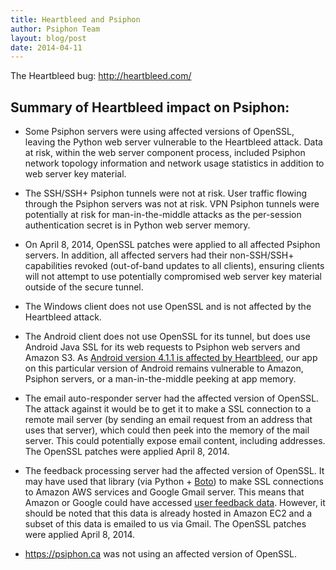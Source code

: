 ```yaml
---
title: Heartbleed and Psiphon
author: Psiphon Team
layout: blog/post
date: 2014-04-11
---
```


The Heartbleed bug: http://heartbleed.com/

## Summary of Heartbleed impact on Psiphon:

* Some Psiphon servers were using affected versions of OpenSSL, leaving the Python web server vulnerable to the Heartbleed attack. Data at risk, within the web server component process, included Psiphon network topology information and network usage statistics in addition to web server key material.

* The SSH/SSH+ Psiphon tunnels were not at risk. User traffic flowing through the Psiphon servers was not at risk. VPN Psiphon tunnels were potentially at risk for man-in-the-middle attacks as the per-session authentication secret is in Python web server memory.

* On April 8, 2014, OpenSSL patches were applied to all affected Psiphon servers. In addition, all affected servers had their non-SSH/SSH+ capabilities revoked (out-of-band updates to all clients), ensuring clients will not attempt to use potentially compromised web server key material outside of the secure tunnel.

* The Windows client does not use OpenSSL and is not affected by the Heartbleed attack.

* The Android client does not use OpenSSL for its tunnel, but does use Android Java SSL for its web requests to Psiphon web servers and Amazon S3. As [Android version 4.1.1 is affected by Heartbleed](http://googleonlinesecurity.blogspot.ca/2014/04/google-services-updated-to-address.html), our app on this particular version of Android remains vulnerable to Amazon, Psiphon servers, or a man-in-the-middle peeking at app memory.

* The email auto-responder server had the affected version of OpenSSL. The attack against it would be to get it to make a SSL connection to a remote mail server (by sending an email request from an address that uses that server), which could then peek into the memory of the mail server. This could potentially expose email content, including addresses. The OpenSSL patches were applied April 8, 2014.

* The feedback processing server had the affected version of OpenSSL. It may have used that library (via Python + [Boto](https://code.google.com/p/boto/)) to make SSL connections to Amazon AWS services and Google Gmail server. This means that Amazon or Google could have accessed [user feedback data](https://psiphon.ca/en/faq.html#information-collected). However, it should be noted that this data is already hosted in Amazon EC2 and a subset of this data is emailed to us via Gmail. The OpenSSL patches were applied April 8, 2014.

* https://psiphon.ca was not using an affected version of OpenSSL.
